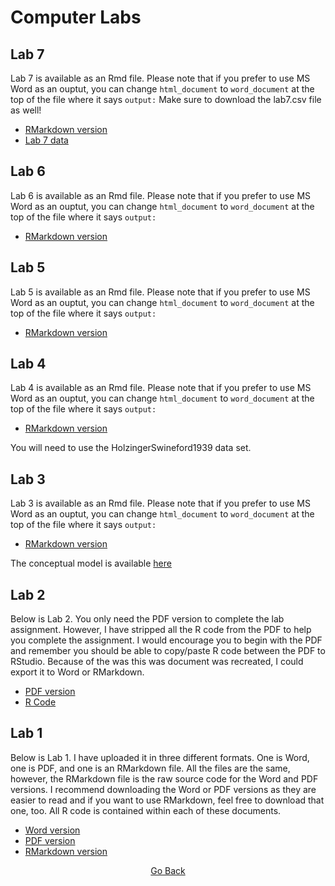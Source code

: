 # Computer Labs

## Lab 7
Lab 7 is available as an Rmd file. Please note that if you prefer to use MS Word as an ouptut, you can change `html_document` to `word_document` at the top of the file where it says `output:` Make sure to download the lab7.csv file as well!

- [RMarkdown version](https://github.com/cddesja/epsy8266/raw/master/course_materials/labs/lab7/lab7.Rmd)
- [Lab 7 data](https://github.com/cddesja/epsy8266/raw/master/course_materials/labs/lab7/lab7.csv)


## Lab 6
Lab 6 is available as an Rmd file. Please note that if you prefer to use MS Word as an ouptut, you can change `html_document` to `word_document` at the top of the file where it says `output:`

- [RMarkdown version](https://github.com/cddesja/epsy8266/raw/master/course_materials/labs/lab6/lab6.Rmd)

## Lab 5
Lab 5 is available as an Rmd file. Please note that if you prefer to use MS Word as an ouptut, you can change `html_document` to `word_document` at the top of the file where it says `output:`

- [RMarkdown version](https://github.com/cddesja/epsy8266/raw/master/course_materials/labs/lab5/lab5.Rmd)


## Lab 4
Lab 4 is available as an Rmd file. Please note that if you prefer to use MS Word as an ouptut, you can change `html_document` to `word_document` at the top of the file where it says `output:`

- [RMarkdown version](https://github.com/cddesja/epsy8266/raw/master/course_materials/labs/lab4/lab4.Rmd)

You will need to use the HolzingerSwineford1939 data set.

## Lab 3
Lab 3 is available as an Rmd file. Please note that if you prefer to use MS Word as an ouptut, you can change `html_document` to `word_document` at the top of the file where it says `output:`

- [RMarkdown version](https://github.com/cddesja/epsy8266/raw/master/course_materials/labs/lab3/lab3.Rmd)

The conceptual model is available [here](https://github.com/cddesja/epsy8266/raw/master/course_materials/labs/lab3/conceptualModel.pdf)

## Lab 2
Below is Lab 2. You only need the PDF version to complete the lab assignment. However, I have stripped all the R code from the PDF to help you complete the assignment. I would encourage you to begin with the PDF and remember you should be able to copy/paste R code between the PDF to RStudio. Because of the was this was document was recreated, I could export it to Word or RMarkdown. 

- [PDF version](https://github.com/cddesja/epsy8266/raw/master/course_materials/labs/lab2/lab2.pdf)
- [R Code](https://github.com/cddesja/epsy8266/raw/master/course_materials/labs/lab2/lab2.R)

## Lab 1
Below is Lab 1. I have uploaded it in three different formats. One is Word, one is PDF, and one is an RMarkdown file. All the files are the same, however, the RMarkdown file is the raw source code for the Word and PDF versions. I recommend downloading the Word or PDF versions as they are easier to read and if you want to use RMarkdown, feel free to download that one, too. All R code is contained within each of these documents.

- [Word version](https://github.com/cddesja/epsy8266/raw/master/course_materials/labs/lab1/lab1.docx)
- [PDF version](https://github.com/cddesja/epsy8266/raw/master/course_materials/labs/lab1/lab1.pdf)
- [RMarkdown version](https://github.com/cddesja/epsy8266/raw/master/course_materials/labs/lab1/lab1.Rmd)

<p align="center">
<a href="https://cddesja.github.io/epsy8266">Go Back</a>
</p>

